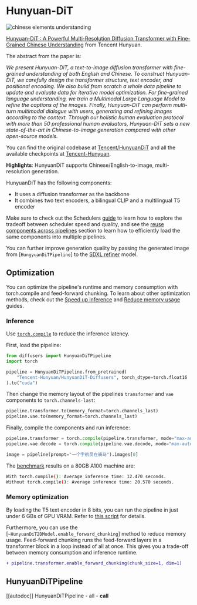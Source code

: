 <!--Copyright 2024 The HuggingFace Team and Tencent Hunyuan Team. All rights reserved.

Licensed under the Apache License, Version 2.0 (the "License"); you may not use this file except in compliance with
the License. You may obtain a copy of the License at

http://www.apache.org/licenses/LICENSE-2.0

Unless required by applicable law or agreed to in writing, software distributed under the License is distributed on
an "AS IS" BASIS, WITHOUT WARRANTIES OR CONDITIONS OF ANY KIND, either express or implied. See the License for the
specific language governing permissions and limitations under the License.
-->

# Hunyuan-DiT
![chinese elements understanding](https://github.com/gnobitab/diffusers-hunyuan/assets/1157982/39b99036-c3cb-4f16-bb1a-40ec25eda573)

[Hunyuan-DiT : A Powerful Multi-Resolution Diffusion Transformer with Fine-Grained Chinese Understanding](https://arxiv.org/abs/2405.08748) from Tencent Hunyuan.

The abstract from the paper is:

*We present Hunyuan-DiT, a text-to-image diffusion transformer with fine-grained understanding of both English and Chinese. To construct Hunyuan-DiT, we carefully design the transformer structure, text encoder, and positional encoding. We also build from scratch a whole data pipeline to update and evaluate data for iterative model optimization. For fine-grained language understanding, we train a Multimodal Large Language Model to refine the captions of the images. Finally, Hunyuan-DiT can perform multi-turn multimodal dialogue with users, generating and refining images according to the context. Through our holistic human evaluation protocol with more than 50 professional human evaluators, Hunyuan-DiT sets a new state-of-the-art in Chinese-to-image generation compared with other open-source models.*


You can find the original codebase at [Tencent/HunyuanDiT](https://github.com/Tencent/HunyuanDiT) and all the available checkpoints at [Tencent-Hunyuan](https://huggingface.co/Tencent-Hunyuan/HunyuanDiT).

**Highlights**: HunyuanDiT supports Chinese/English-to-image, multi-resolution generation.

HunyuanDiT has the following components:
* It uses a diffusion transformer as the backbone
* It combines two text encoders, a bilingual CLIP and a multilingual T5 encoder

<Tip>

Make sure to check out the Schedulers [guide](../../using-diffusers/schedulers) to learn how to explore the tradeoff between scheduler speed and quality, and see the [reuse components across pipelines](../../using-diffusers/loading#reuse-a-pipeline) section to learn how to efficiently load the same components into multiple pipelines.

</Tip>

<Tip>

You can further improve generation quality by passing the generated image from [`HungyuanDiTPipeline`] to the [SDXL refiner](../../using-diffusers/sdxl#base-to-refiner-model) model.

</Tip>

## Optimization

You can optimize the pipeline's runtime and memory consumption with torch.compile and feed-forward chunking. To learn about other optimization methods, check out the [Speed up inference](../../optimization/fp16) and [Reduce memory usage](../../optimization/memory) guides.

### Inference

Use [`torch.compile`](https://huggingface.co/docs/diffusers/main/en/tutorials/fast_diffusion#torchcompile) to reduce the inference latency.

First, load the pipeline:

```python
from diffusers import HunyuanDiTPipeline
import torch

pipeline = HunyuanDiTPipeline.from_pretrained(
	"Tencent-Hunyuan/HunyuanDiT-Diffusers", torch_dtype=torch.float16
).to("cuda")
```

Then change the memory layout of the pipelines `transformer` and `vae` components to `torch.channels-last`:

```python
pipeline.transformer.to(memory_format=torch.channels_last)
pipeline.vae.to(memory_format=torch.channels_last)
```

Finally, compile the components and run inference:

```python
pipeline.transformer = torch.compile(pipeline.transformer, mode="max-autotune", fullgraph=True)
pipeline.vae.decode = torch.compile(pipeline.vae.decode, mode="max-autotune", fullgraph=True)

image = pipeline(prompt="一个宇航员在骑马").images[0]
```

The [benchmark](https://gist.github.com/sayakpaul/29d3a14905cfcbf611fe71ebd22e9b23) results on a 80GB A100 machine are:

```bash
With torch.compile(): Average inference time: 12.470 seconds.
Without torch.compile(): Average inference time: 20.570 seconds.
```

### Memory optimization

By loading the T5 text encoder in 8 bits, you can run the pipeline in just under 6 GBs of GPU VRAM. Refer to [this script](https://gist.github.com/sayakpaul/3154605f6af05b98a41081aaba5ca43e) for details.

Furthermore, you can use the [`~HunyuanDiT2DModel.enable_forward_chunking`] method to reduce memory usage. Feed-forward chunking runs the feed-forward layers in a transformer block in a loop instead of all at once. This gives you a trade-off between memory consumption and inference runtime.

```diff
+ pipeline.transformer.enable_forward_chunking(chunk_size=1, dim=1)
```


## HunyuanDiTPipeline

[[autodoc]] HunyuanDiTPipeline
	- all
	- __call__

